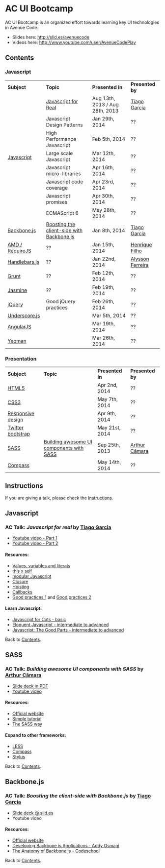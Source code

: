 AC UI Bootcamp
===========

AC UI Bootcamp is an organized effort towards learning key UI technologies in Avenue Code.

* Slides here: http://slid.es/avenuecode
* Videos here: http://www.youtube.com/user/AvenueCodePlay

<a name="contents"></a>
## Contents

### Javascript

<table>
    <tr>
        <td><b>Subject</b></td>
        <td><b>Topic</b></td>
        <td><b>Presented in</b></td>
        <td><b>Presented by</b></td>
    </tr>
    <tr>
        <td rowspan="8"><a href="#javascript">Javascript</a></td>
        <td><a href="javascript-for-real">Javascript for Real</a></td>
        <td>Aug 13th, 2013 / Aug 28th, 2013</td>
        <td><a href="http://github.com/tiagorg">Tiago Garcia</a></td>
    </tr>
    <tr>
        <td>Javascript Design Patterns</td>
        <td>Jan 29th, 2014</td>
        <td>??</td>
    </tr>
    <tr>
        <td>High Performance Javascript</td>
        <td>Feb 5th, 2014</td>
        <td>??</td>
    </tr>
    <tr>
        <td>Large scale Javascript</td>
        <td>Mar 12th, 2014</td>
        <td>??</td>
    </tr>
    <tr>
        <td>Javascript micro-libraries</td>
        <td>Apr 16th, 2014</td>
        <td>??</td>
    </tr>
    <tr>
        <td>Javascript code coverage</td>
        <td>Apr 23rd, 2014</td>
        <td>??</td>
    </tr>
    <tr>
        <td>Javascript promises</td>
        <td>Apr 30th, 2014</td>
        <td>??</td>
    </tr>
    <tr>
        <td>ECMAScript 6</td>
        <td>May 28th, 2014</td>
        <td>??</td>
    </tr>
    <tr>
        <td><a href="#backbonejs">Backbone.js</a></td>
        <td><a href="#boosting-the-client-side-with-backbonejs">Boosting the client-side with Backbone.js</a></td>
        <td>Jan 8th, 2014</td>
        <td><a href="http://github.com/tiagorg">Tiago Garcia</a></td>
    </tr>
    <tr>
        <td><a href="#amd-requirejs">AMD / RequireJS</a></td>
        <td>??</td>
        <td>Jan 15th, 2014</td>
        <td><a href="http://github.com/henriquecholo">Henrique Filho</a></td>
    </tr>
    <tr>
        <td><a href="#handlebarsjs">Handlebars.js</a></td>
        <td>??</td>
        <td>Jan 22nd, 2014</td>
        <td><a href="http://github.com/alysson-macys">Alysson Ferreira</a></td>
    </tr>
    <tr>
        <td><a href="#grunt">Grunt</a></td>
        <td>??</td>
        <td>Feb 12th, 2014</td>
        <td>??</td>
    </tr>
    <tr>
        <td><a href="#jasmine">Jasmine</a></td>
        <td>??</td>
        <td>Feb 19th, 2014</td>
        <td>??</td>
    </tr>
    <tr>
        <td><a href="#jquery">jQuery</a></td>
        <td>Good jQuery practices</td>
        <td>Feb 26th, 2014</td>
        <td>??</td>
    </tr>
    <tr>
        <td><a href="#underscorejs">Underscore.js</a></td>
        <td></td>
        <td>Mar 5th, 2014</td>
        <td>??</td>
    </tr>
    <tr>
        <td><a href="#angularjs">AngularJS</a></td>
        <td></td>
        <td>Mar 19th, 2014</td>
        <td>??</td>
    </tr>
    <tr>
        <td><a href="#yeoman">Yeoman</a></td>
        <td></td>
        <td>Mar 26th, 2014</td>
        <td>??</td>
    </tr>
</table>

### Presentation

<table>
    <tr>
        <td><b>Subject</b></td>
        <td><b>Topic</b></td>
        <td><b>Presented in</b></td>
        <td><b>Presented by</b></td>
    </tr>
    <tr>
        <td><a href="#html5">HTML5</a></td>
        <td></td>
        <td>Apr 2nd, 2014</td>
        <td>??</td>
    </tr>
    <tr>
        <td><a href="#css3">CSS3</a></td>
        <td></td>
        <td>May 7th, 2014</td>
        <td>??</td>
    </tr>            
    <tr>
        <td><a href="#responsive-design">Responsive design</a></td>
        <td></td>
        <td>Apr 9th, 2014</td>
        <td>??</td>
    </tr>    
    <tr>
        <td><a href="#twitter-bootstrap">Twitter bootstrap</a></td>
        <td></td>
        <td>May 21st, 2014</td>
        <td>??</td>
    </tr>
    <tr>
        <td><a href="#sass">SASS</a></td>
        <td><a href="#building-awesome-ui-components-with-sass">Building awesome UI components with SASS</a></td>
        <td>Sep 25th, 2013</td>
        <td><a href="https://github.com/arthurcamara1">Arthur Câmara</a></td>
    </tr>
    <tr>
        <td><a href="#compass">Compass</a></td>
        <td></td>
        <td>May 14th, 2014</td>
        <td>??</td>
    </tr>            
</table>

## Instructions

If you are giving a talk, please check the [Instructions](https://github.com/acbr/ui-bootcamp/blob/master/instructions.md).

<a name="javascript"></a>
## Javascript 

<a name="javascript-for-real"></a>
### AC Talk: *Javascript for real* by [Tiago Garcia](http://github.com/tiagorg)

* [Youtube video - Part 1](http://www.youtube.com/watch?v=kV5uEoyJ-pQ)
* [Youtube video - Part 2](http://www.youtube.com/watch?v=cSYSQyHwQ5o)

#### Resources:

* [Values, variables and literals](https://developer.mozilla.org/en-US/docs/Web/JavaScript/Guide/Values,_variables,_and_literals)
* [this x self](http://tableless.com.br/javascript-entendendo-o-this/#.UhVmEGSbj_s)
* [modular Javascript](http://www.codeproject.com/Articles/247241/Javascript-Module-Pattern)
* [Closure](http://ryanmorr.com/understanding-scope-and-context-in-javascript)
* [Hoisting](http://tgarcia.com.br/desenvolvimento/como-funciona-hoisting-em-javascript)
* [Callbacks](http://nodebr.com/como-evitar-o-inferno-de-callbacks/)
* [Good practices 1](http://www.thinkful.com/learn/javascript-best-practices-1/) and [Good practices 2](http://www.thinkful.com/learn/javascript-best-practices-2)
 
#### Learn Javascript:

* [Javascript for Cats - basic](http://jsforcats.com)
* [Eloquent Javascript - intermediate to advanced](http://eloquentjavascript.net/contents.html)
* [Javascript: The Good Parts - intermediate to advanced](http://shop.oreilly.com/product/9780596517748.do)

Back to [Contents](#contents).

<a name="sass"></a>
## SASS

<a name="building-awesome-ui-components-with-sass"></a>
### AC Talk: *Building awesome UI components with SASS* by [Arthur Câmara](https://github.com/arthurcamara1)

* [Slide deck in PDF](https://github.com/acbr/ui-bootcamp/blob/master/lectures/Building%20awesome%20UI%20components%20with%20SASS.pdf?raw=true)
* [Youtube video](http://www.youtube.com/watch?v=h7UussnL6Gs)

#### Resources:

* [Official website](http://sass-lang.com)
* [Simple tutorial](http://net.tutsplus.com/sessions/mastering-sass)
* [The SASS way](http://thesassway.com)
 
#### Expand to other frameworks:

* [LESS](http://lesscss.org)
* [Compass](http://compass-style.org)
* [Stylus](http://learnboost.github.io/stylus)

Back to [Contents](#contents).

<a name="backbonejs"></a>
## Backbone.js

<a name="boosting-the-client-side-with-backbonejs"></a>
### AC Talk: *Boosting the client-side with Backbone.js* by [Tiago Garcia](http://github.com/tiagorg)

* [Slide deck @ slid.es](http://slid.es/avenuecode/boosting-the-client-side-with-backbone-js)
* Youtube video

#### Resources:

* [Official website](http://backbonejs.org)
* [Developing Backbone.js Applications - Addy Osmani](http://addyosmani.github.io/backbone-fundamentals)
* [The Anatomy of Backbone.js - Codeschool](http://backbone.codeschool.com)

Back to [Contents](#contents).
